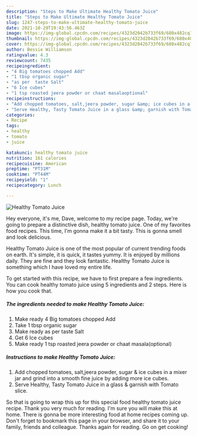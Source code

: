 ```yaml
---
description: "Steps to Make Ultimate Healthy Tomato Juice"
title: "Steps to Make Ultimate Healthy Tomato Juice"
slug: 1247-steps-to-make-ultimate-healthy-tomato-juice
date: 2021-10-29T19:43:56.463Z
image: https://img-global.cpcdn.com/recipes/4323d2042b733f69/680x482cq70/healthy-tomato-juice-recipe-main-photo.jpg
thumbnail: https://img-global.cpcdn.com/recipes/4323d2042b733f69/680x482cq70/healthy-tomato-juice-recipe-main-photo.jpg
cover: https://img-global.cpcdn.com/recipes/4323d2042b733f69/680x482cq70/healthy-tomato-juice-recipe-main-photo.jpg
author: Bessie Williamson
ratingvalue: 4.3
reviewcount: 7435
recipeingredient:
- "4 Big tomatoes chopped Add"
- "1 tbsp organic sugar"
- "as per  taste Salt"
- "6 Ice cubes"
- "1 tsp roasted jeera powder or chaat masalaoptional"
recipeinstructions:
- "Add chopped tomatoes, salt,jeera powder, sugar &amp; ice cubes in a mixer jar and grind into a smooth fine juice by adding more ice cubes."
- "Serve Healthy, Tasty Tomato Juice in a glass &amp; garnish with Tomato slice."
categories:
- Recipe
tags:
- healthy
- tomato
- juice

katakunci: healthy tomato juice 
nutrition: 161 calories
recipecuisine: American
preptime: "PT31M"
cooktime: "PT44M"
recipeyield: "1"
recipecategory: Lunch

---
```



![Healthy Tomato Juice](https://img-global.cpcdn.com/recipes/4323d2042b733f69/680x482cq70/healthy-tomato-juice-recipe-main-photo.jpg)

Hey everyone, it's me, Dave, welcome to my recipe page. Today, we're going to prepare a distinctive dish, healthy tomato juice. One of my favorites food recipes. This time, I'm gonna make it a bit tasty. This is gonna smell and look delicious.



Healthy Tomato Juice is one of the most popular of current trending foods on earth. It's simple, it is quick, it tastes yummy. It is enjoyed by millions daily. They are fine and they look fantastic. Healthy Tomato Juice is something which I have loved my entire life.


To get started with this recipe, we have to first prepare a few ingredients. You can cook healthy tomato juice using 5 ingredients and 2 steps. Here is how you cook that.

<!--inarticleads1-->

##### The ingredients needed to make Healthy Tomato Juice:

1. Make ready 4 Big tomatoes chopped Add
1. Take 1 tbsp organic sugar
1. Make ready as per  taste Salt
1. Get 6 Ice cubes
1. Make ready 1 tsp roasted jeera powder or chaat masala(optional)




<!--inarticleads2-->

##### Instructions to make Healthy Tomato Juice:

1. Add chopped tomatoes, salt,jeera powder, sugar &amp; ice cubes in a mixer jar and grind into a smooth fine juice by adding more ice cubes.
1. Serve Healthy, Tasty Tomato Juice in a glass &amp; garnish with Tomato slice.




So that is going to wrap this up for this special food healthy tomato juice recipe. Thank you very much for reading. I'm sure you will make this at home. There is gonna be more interesting food at home recipes coming up. Don't forget to bookmark this page in your browser, and share it to your family, friends and colleague. Thanks again for reading. Go on get cooking!
